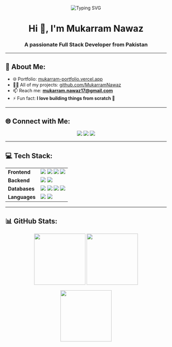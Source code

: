 <p align="center">
  <img src="https://readme-typing-svg.herokuapp.com?font=Fira+Code&weight=500&size=24&pause=1000&color=00C2FF&center=true&vCenter=true&width=600&lines=Full+Stack+Developer;MERN+%7C+Supabase+%7C+PostgreSQL;Problem+Solver+%7C+Tech+Enthusiast" alt="Typing SVG" />
</p>

<h1 align="center">Hi 👋, I'm Mukarram Nawaz</h1>
<h3 align="center">A passionate Full Stack Developer from Pakistan</h3>

---

## 💫 About Me:
- 🌐 Portfolio: [mukarram-portfolio.vercel.app](https://mukarram-portfolio.vercel.app/)  
- 👨‍💻 All of my projects: [github.com/MukarramNawaz](https://github.com/MukarramNawaz?tab=repositories)  
- 📫 Reach me: **mukarram.nawaz17@gmail.com**  
- ⚡ Fun fact: **I love building things from scratch 🚀**

---

## 🌐 Connect with Me:
<p align="center">
  <a href="https://www.linkedin.com/in/mukarram-nawaz"><img src="https://img.shields.io/badge/LinkedIn-0077B5?style=for-the-badge&logo=linkedin&logoColor=white"/></a>
  <a href="mailto:mukarram.nawaz17@gmail.com"><img src="https://img.shields.io/badge/Gmail-D14836?style=for-the-badge&logo=gmail&logoColor=white"/></a>
  <a href="https://mukarram-portfolio.vercel.app/"><img src="https://img.shields.io/badge/Portfolio-000000?style=for-the-badge&logo=vercel&logoColor=white"/></a>
</p>

---

## 💻 Tech Stack:
<p align="center">

<table>
  <tr>
    <td><b>Frontend</b></td>
    <td>
      <img src="https://img.shields.io/badge/html5-%23E34F26.svg?style=for-the-badge&logo=html5&logoColor=white"/>
      <img src="https://img.shields.io/badge/css3-%231572B6.svg?style=for-the-badge&logo=css3&logoColor=white"/>
      <img src="https://img.shields.io/badge/tailwindcss-%2338B2AC.svg?style=for-the-badge&logo=tailwind-css&logoColor=white"/>
      <img src="https://img.shields.io/badge/react-%2320232a.svg?style=for-the-badge&logo=react&logoColor=%2361DAFB"/>
    </td>
  </tr>
  <tr>
    <td><b>Backend</b></td>
    <td>
      <img src="https://img.shields.io/badge/node.js-6DA55F?style=for-the-badge&logo=node.js&logoColor=white"/>
      <img src="https://img.shields.io/badge/express.js-%23404d59.svg?style=for-the-badge&logo=express&logoColor=%2361DAFB"/>
    </td>
  </tr>
  <tr>
    <td><b>Databases</b></td>
    <td>
      <img src="https://img.shields.io/badge/mongodb-%234ea94b.svg?style=for-the-badge&logo=mongodb&logoColor=white"/>
      <img src="https://img.shields.io/badge/supabase-%233FCF8E.svg?style=for-the-badge&logo=supabase&logoColor=white"/>
      <img src="https://img.shields.io/badge/postgresql-%23316192.svg?style=for-the-badge&logo=postgresql&logoColor=white"/>
      <img src="https://img.shields.io/badge/sql-%2300599C.svg?style=for-the-badge&logo=sqlite&logoColor=white"/>
    </td>
  </tr>
  <tr>
    <td><b>Languages</b></td>
    <td>
      <img src="https://img.shields.io/badge/c++-%2300599C.svg?style=for-the-badge&logo=c%2B%2B&logoColor=white"/>
      <img src="https://img.shields.io/badge/javascript-%23323330.svg?style=for-the-badge&logo=javascript&logoColor=%23F7DF1E"/>
    </td>
  </tr>
</table>

</p>

---

## 📊 GitHub Stats:
<p align="center">
  <img src="https://github-readme-stats.vercel.app/api?username=MukarramNawaz&theme=radical&hide_border=false&include_all_commits=true&count_private=true" height="160px"/>
  <img src="https://github-readme-streak-stats.herokuapp.com/?user=MukarramNawaz&theme=radical&hide_border=false" height="160px"/>
</p>

<p align="center">
  <img src="https://github-readme-stats.vercel.app/api/top-langs/?username=MukarramNawaz&theme=radical&hide_border=false&layout=compact" height="160px"/>
</p>
